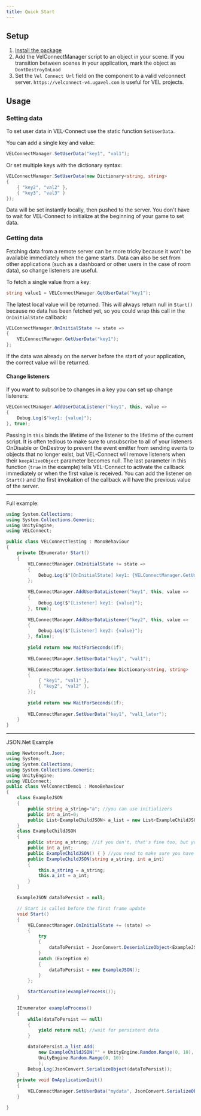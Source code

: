 ```yaml
---
title: Quick Start
---
```



## Setup 

1. [Install the package](/)
2. Add the VelConnectManager script to an object in your scene. If you transition between scenes in your application, mark the object as `DontDestroyOnLoad`
3. Set the `Vel Connect Url` field on the component to a valid velconnect server. `https://velconnect-v4.ugavel.com` is useful for VEL projects.

## Usage

### Setting data

To set user data in VEL-Connect use the static function `SetUserData`.

You can add a single key and value:
```cs
VELConnectManager.SetUserData("key1", "val1");
```

Or set multiple keys with the dictionary syntax:
```cs
VELConnectManager.SetUserData(new Dictionary<string, string>
{
    { "key2", "val2" },
    { "key3", "val3" }
});
```
Data will be set instantly locally, then pushed to the server. You don't have to wait for VEL-Connect to initialize at the beginning of your game to set data.

### Getting data

Fetching data from a remote server can be more tricky because it won't be available immediately when the game starts. Data can also be set from other applications (such as a dashboard or other users in the case of room data), so change listeners are useful.

To fetch a single value from a key:
```cs
string value1 = VELConnectManager.GetUserData("key1");
```
The latest local value will be returned. This will always return null in `Start()` because no data has been fetched yet, so you could wrap this call in the `OnInitialState` callback:
```cs
VELConnectManager.OnInitialState += state =>
{
    VELConnectManager.GetUserData("key1");
};
```
If the data was already on the server before the start of your application, the correct value will be returned.


#### Change listeners

If you want to subscribe to changes in a key you can set up change listeners:
```cs
VELConnectManager.AddUserDataListener("key1", this, value =>
{
    Debug.Log($"key1: {value}");
}, true);
```
Passing in `this` binds the lifetime of the listener to the lifetime of the current script. It is often tedious to make sure to unsubscribe to all of your listeners OnDisable or OnDestroy to prevent the event emitter from sending events to objects that no longer exist, but VEL-Connect will remove listeners when their `keepAliveObject` parameter becomes null. The last parameter in this function (`true` in the example) tells VEL-Connect to activate the callback immediately or when the first value is received. You can add the listener on `Start()` and the first invokation of the callback will have the previous value of the server.



---

Full example:
```cs
using System.Collections;
using System.Collections.Generic;
using UnityEngine;
using VELConnect;

public class VELConnectTesting : MonoBehaviour
{
	private IEnumerator Start()
	{
		VELConnectManager.OnInitialState += state =>
		{
			Debug.Log($"[OnInitialState] key1: {VELConnectManager.GetUserData("key1")}");
		};
		
		VELConnectManager.AddUserDataListener("key1", this, value =>
		{
			Debug.Log($"[Listener] key1: {value}");
		}, true);
		
		VELConnectManager.AddUserDataListener("key2", this, value =>
		{
			Debug.Log($"[Listener] key2: {value}");
		}, false);
		
		yield return new WaitForSeconds(1f);
		
		VELConnectManager.SetUserData("key1", "val1");

		VELConnectManager.SetUserData(new Dictionary<string, string>
		{
			{ "key1", "val1" },
			{ "key2", "val2" },
		});
		
		yield return new WaitForSeconds(1f);
		
		VELConnectManager.SetUserData("key1", "val1_later");
	}
}
```

---

JSON.Net Example

```cs
using Newtonsoft.Json;
using System;
using System.Collections;
using System.Collections.Generic;
using UnityEngine;
using VELConnect;
public class VelConnectDemo1 : MonoBehaviour
{
	class ExampleJSON
	{
		public string a_string="a"; //you can use initializers
		public int a_int=0;
		public List<ExampleChildJSON> a_list = new List<ExampleChildJSON>(); // you can use lists of objects
	}
	class ExampleChildJSON
	{
		public string a_string; //if you don't, that's fine too, but you probably want a constructor then
		public int a_int;
		public ExampleChildJSON() { } //you need to make sure you have a blank constructor for deserialization
		public ExampleChildJSON(string a_string, int a_int) 
		{
			this.a_string = a_string;
			this.a_int = a_int;
		}
	}

	ExampleJSON dataToPersist = null;

    // Start is called before the first frame update
    void Start()
    {
		VELConnectManager.OnInitialState += (state) =>
		{
			try
			{ 
				dataToPersist = JsonConvert.DeserializeObject<ExampleJSON>(state.device.TryGetData("mydata"));
			}
			catch (Exception e)
			{
				dataToPersist = new ExampleJSON();
			}
		};

		StartCoroutine(exampleProcess());
    }

	IEnumerator exampleProcess()
	{
		while(dataToPersist == null)
		{
			yield return null; //wait for persistent data
		}

		dataToPersist.a_list.Add(
			new ExampleChildJSON("" + UnityEngine.Random.Range(0, 10), 
			UnityEngine.Random.Range(0, 10))
			);
		Debug.Log(JsonConvert.SerializeObject(dataToPersist));
	}
	private void OnApplicationQuit()
	{
		VELConnectManager.SetUserData("mydata", JsonConvert.SerializeObject(dataToPersist));
	}

}

```
